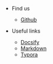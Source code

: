 * Find us
  * [Github](https://github.com/qjln/qiu_doc)


* Useful links
  * [Docsify](https://docsify.js.org/#/zh-cn/)
  * [Markdown](https://www.runoob.com/markdown/md-tutorial.html)
  * [Typora](https://typora.io/)

  
 
  

